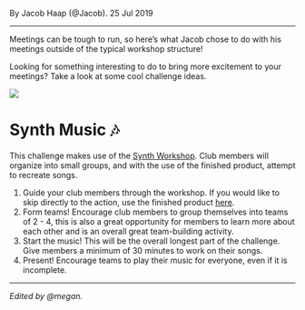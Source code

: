 By Jacob Haap (@Jacob). 25 Jul 2019

---

Meetings can be tough to run, so here’s what Jacob chose to do with his meetings outside of the typical workshop structure!

Looking for something interesting to do to bring more excitement to your meetings? Take a look at some cool challenge ideas.

![](https://cloud-gqu3fbf3m.vercel.app/0image-20190801-170703.png)

# Synth Music 🎶

This challenge makes use of the [Synth Workshop](https://hackclub.com/workshops/synth). Club members will organize into small groups, and with the use of the finished product, attempt to recreate songs.

1. Guide your club members through the workshop. If you would like to skip directly to the action, use the finished product [here](https://synth--polytrope.repl.co/).
2. Form teams! Encourage club members to group themselves into teams of 2 - 4, this is also a great opportunity for members to learn more about each other and is an overall great team-building activity.
3. Start the music! This will be the overall longest part of the challenge. Give members a minimum of 30 minutes to work on their songs.
4. Present! Encourage teams to play their music for everyone, even if it is incomplete.
    
---

_Edited by @megan._